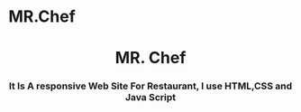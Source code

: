 # MR.Chef
<h1 align="center">MR. Chef</h1>
<h3 align="center">It Is A responsive Web Site For Restaurant, I use HTML,CSS and Java Script</h3>
